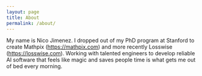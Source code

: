 ```yaml
---
layout: page
title: About
permalink: /about/
---
```

My name is Nico Jimenez.  I dropped out of my PhD program at Stanford to create Mathpix (<https://mathpix.com>) and more recently Losswise (<https://losswise.com>).  Working with talented engineers to develop reliable AI software that feels like magic and saves people time is what gets me out of bed every morning.
